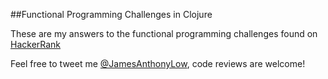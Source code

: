 ##Functional Programming Challenges in Clojure

These are my answers to the functional programming challenges found on [HackerRank](https://www.hackerrank.com/domains/fp)

Feel free to tweet me [@JamesAnthonyLow](twitter.com/JamesAnthonyLow), code reviews are welcome! 
